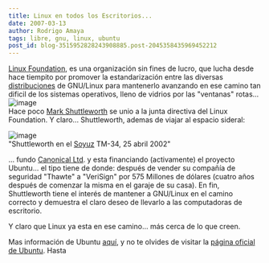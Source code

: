 ```yaml
---
title: Linux en todos los Escritorios...
date: 2007-03-13
author: Rodrigo Amaya
tags: libre, gnu, linux, ubuntu
post_id: blog-3515952828243908885.post-2045358435969452212
---
```


[Linux Foundation](https://www.linux-foundation.org/en/Main_Page), es una organización sin fines de lucro, que lucha desde hace tiempito
por promover la estandarización entre las diversas [distribuciones](https://es.wikipedia.org/wiki/Distribuci%C3%B3n_Linux) de GNU/Linux para mantenerlo avanzando en ese camino tan dificil de los sistemas operativos, lleno de vidrios por las "ventanas" rotas...
![image](https://bp3.blogger.com/_ayvorITawE4/Rfa2oMU_3YI/AAAAAAAAAK4/pZcbBlZF9EA/s400/vista-cracked-possibly.jpg)    
Hace poco [Mark Shuttleworth](https://es.wikipedia.org/wiki/Mark_Shuttleworth) se unio a la junta directiva del Linux Foundation. Y claro... Shuttleworth, ademas de viajar al espacio sideral:

![image](https://upload.wikimedia.org/wikipedia/commons/thumb/5/54/Shuttleworth_big_NASA.jpg/610px-Shuttleworth_big_NASA.jpg)    
"Shuttleworth en el [Soyuz](https://es.wikipedia.org/wiki/Soyuz) TM-34, 25 abril
2002"

... fundo [Canonical Ltd](https://es.wikipedia.org/wiki/Canonical_Ltd.). y esta financiando (activamente) el proyecto Ubuntu... el tipo tiene de donde: después de vender su compañía de seguridad "Thawte" a "VeriSign" por 575 Millones de dólares (cuatro años después de comenzar la misma en el garaje de su casa). En fin, Shuttleworth tiene el interés de mantener a GNU/Linux en el camino correcto y demuestra el claro deseo de llevarlo a las computadoras de escritorio.

Y claro que Linux ya esta en ese camino... más cerca de lo que creen.

Mas información de Ubuntu [aquí](https://ubuntu.com.es/), y no te olvides de visitar la [página oficial de Ubuntu](https://www.ubuntu.com/). Hasta